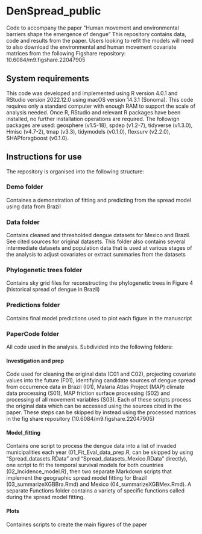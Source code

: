 # DenSpread_public
Code to accompany the paper "Human movement and environmental barriers shape the emergence of dengue”
This repository contains data, code and results from the paper. Users looking to refit the models will need to also download the environmental and human movement covariate matrices from the following Figshare repository: 10.6084/m9.figshare.22047905 


## System requirements
This code was developed and implemented using R version 4.0.1 and RStudio version 2022.12.0 using macOS version 14.3.1 (Sonoma). This code requires only a standard computer with enough RAM to support the scale of analysis needed. Once R, RStudio and relevant R packages have been installed, no further installation operations are required. The followign packages are used: geosphere (v1.5-18), spdep (v1.2-7), tidyverse (v1.3.0), Hmisc (v4.7-2), tmap (v3.3), tidymodels (v0.1.0), flexsurv (v2.2.0), SHAPforxgboost (v0.1.0).


## Instructions for use
The repository is organised into the following structure:

### Demo folder
Containes a demonstration of fitting and predicting from the spread model using data from Brazil

### Data folder
Contains cleaned and thresholded dengue datasets for Mexico and Brazil. See cited sources for original datasets. This folder also contains several intermediate datasets and population data that is used at various stages of the analysis to adjust covariates or extract summaries from the datasets

### Phylogenetic trees folder
Contains sky grid files for reconstructing the phylogenetic trees in Figure 4 (historical spread of dengue in Brazil)

### Predictions folder
Contains final model predictions used to plot each figure in the manuscript

### PaperCode folder
All code used in the analysis. Subdivided into the following folders:

#### Investigation and prep
Code used for cleaning the original data (C01 and C02), projecting covariate values into the future (F01), identifying candidate sources of dengue spread from occurrence data in Brazil (I01), Malaria Atlas Project (MAP) climate data processing (S01), MAP friction surface processing (S02) and processing of all movement variables (S03). Each of these scripts process the original data which can be accessed using the sources cited in the paper. These steps can be skipped by instead using the processed matrices in the fig share repository (10.6084/m9.figshare.22047905)

#### Model_fitting
Contains one script to process the dengue data into a list of invaded municipalities each year (01_Fit_Eval_data_prep.R, can be skipped by using “Spread_datasets.RData” and “Spread_datasets_Mexico.RData” directly), one script to fit the temporal survival models for both countries (02_Incidence_model.R), then two separate Markdown scripts that implement the geographic spread model fitting for Brazil (03_summarizeXGBBra.Rmd) and Mexico (04_summarizeXGBMex.Rmd). A separate Functions folder contains a variety of specific functions called during the spread model fitting.

#### Plots
Containes scripts to create the main figures of the paper




